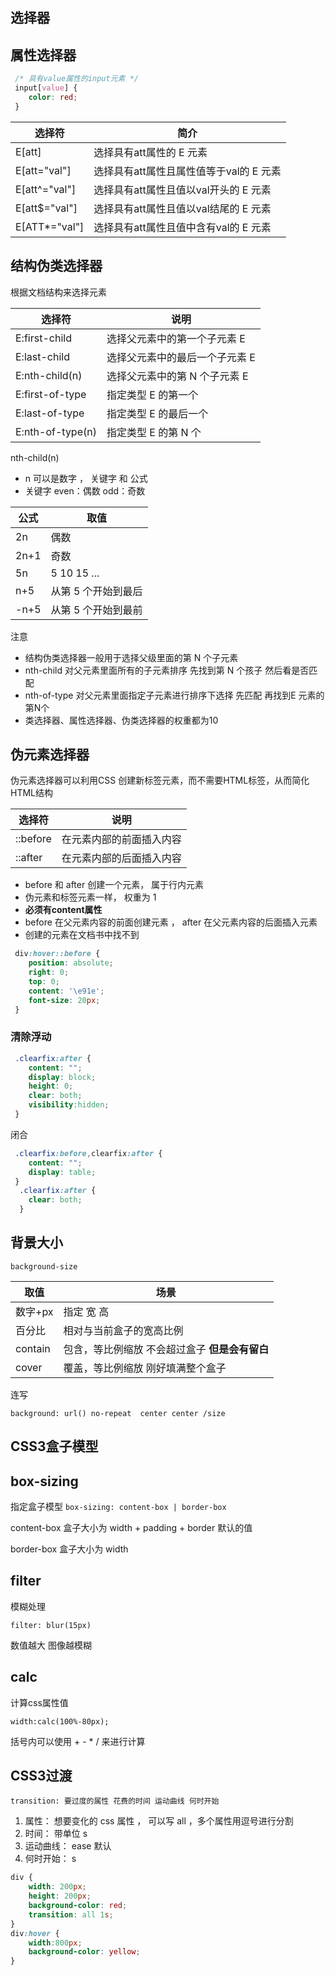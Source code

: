 ## 选择器

## 属性选择器

```css
 /* 具有value属性的input元素 */
 input[value] {
 	color: red;
 }
```

| 选择符        | 简介                                    |
| ------------- | --------------------------------------- |
| E[att]        | 选择具有att属性的 E 元素                |
| E[att="val"]  | 选择具有att属性且属性值等于val的 E 元素 |
| E[att^="val"] | 选择具有att属性且值以val开头的 E 元素   |
| E[att$="val"] | 选择具有att属性且值以val结尾的 E 元素   |
| E[ATT*="val"] | 选择具有att属性且值中含有val的 E 元素   |





## 结构伪类选择器

根据文档结构来选择元素

| 选择符           | 说明                           |
| ---------------- | ------------------------------ |
| E:first-child    | 选择父元素中的第一个子元素 E   |
| E:last-child     | 选择父元素中的最后一个子元素 E |
| E:nth-child(n)   | 选择父元素中的第 N 个子元素 E  |
| E:first-of-type  | 指定类型 E 的第一个            |
| E:last-of-type   | 指定类型 E 的最后一个          |
| E:nth-of-type(n) | 指定类型 E 的第 N 个           |

nth-child(n) 

- n 可以是数字 ， 关键字 和 公式
- 关键字  even：偶数    odd：奇数

| 公式 | 取值                |
| ---- | ------------------- |
| 2n   | 偶数                |
| 2n+1 | 奇数                |
| 5n   | 5  10  15  ...      |
| n+5  | 从第 5 个开始到最后 |
| -n+5 | 从第 5 个开始到最前 |

注意

- 结构伪类选择器一般用于选择父级里面的第 N 个子元素
- nth-child 对父元素里面所有的子元素排序  先找到第 N 个孩子 然后看是否匹配
- nth-of-type 对父元素里面指定子元素进行排序下选择 先匹配 再找到E 元素的第N个
- 类选择器、属性选择器、伪类选择器的权重都为10 



## 伪元素选择器

伪元素选择器可以利用CSS 创建新标签元素，而不需要HTML标签，从而简化HTML结构

| 选择符   | 说明                     |
| -------- | ------------------------ |
| ::before | 在元素内部的前面插入内容 |
| ::after  | 在元素内部的后面插入内容 |

- before 和 after 创建一个元素， 属于行内元素
- 伪元素和标签元素一样， 权重为 1
- **必须有content属性**
- before 在父元素内容的前面创建元素 ， after 在父元素内容的后面插入元素
- 创建的元素在文档书中找不到

```css
 div:hover::before {
 	position: absolute;
 	right: 0;
 	top: 0;
 	content: '\e91e';
 	font-size: 20px;
 }
```

### 清除浮动

```css
 .clearfix:after {
 	content: "";
 	display: block;
 	height: 0;
 	clear: both;
 	visibility:hidden;
 }
```

闭合

```css
 .clearfix:before,clearfix:after {
 	content: "";
 	display: table;
 }
  .clearfix:after {
  	clear: both;
  }
```

## 背景大小

`background-size`

| 取值    | 场景                                           |
| ------- | ---------------------------------------------- |
| 数字+px | 指定 宽 高                                     |
| 百分比  | 相对与当前盒子的宽高比例                       |
| contain | 包含，等比例缩放 不会超过盒子 **但是会有留白** |
| cover   | 覆盖，等比例缩放  刚好填满整个盒子             |

连写

`background: url() no-repeat  center center /size`

## CSS3盒子模型

## box-sizing

指定盒子模型  `box-sizing: content-box | border-box`

content-box 盒子大小为 width + padding + border  默认的值

border-box 盒子大小为 width

## filter 

模糊处理 

`filter: blur(15px)`

数值越大 图像越模糊

## calc

计算css属性值

`width:calc(100%-80px);`

括号内可以使用 + - * / 来进行计算

## CSS3过渡

`transition: 要过度的属性 花费的时间 运动曲线 何时开始`

1. 属性： 想要变化的 css 属性  ， 可以写 all ，多个属性用逗号进行分割
2. 时间： 带单位 s
3. 运动曲线： ease 默认 
4. 何时开始： s



```css
div {
    width: 200px;
    height: 200px;
    background-color: red;
    transition: all 1s;
}
div:hover {
    width:800px;
    background-color: yellow;
}
```

















